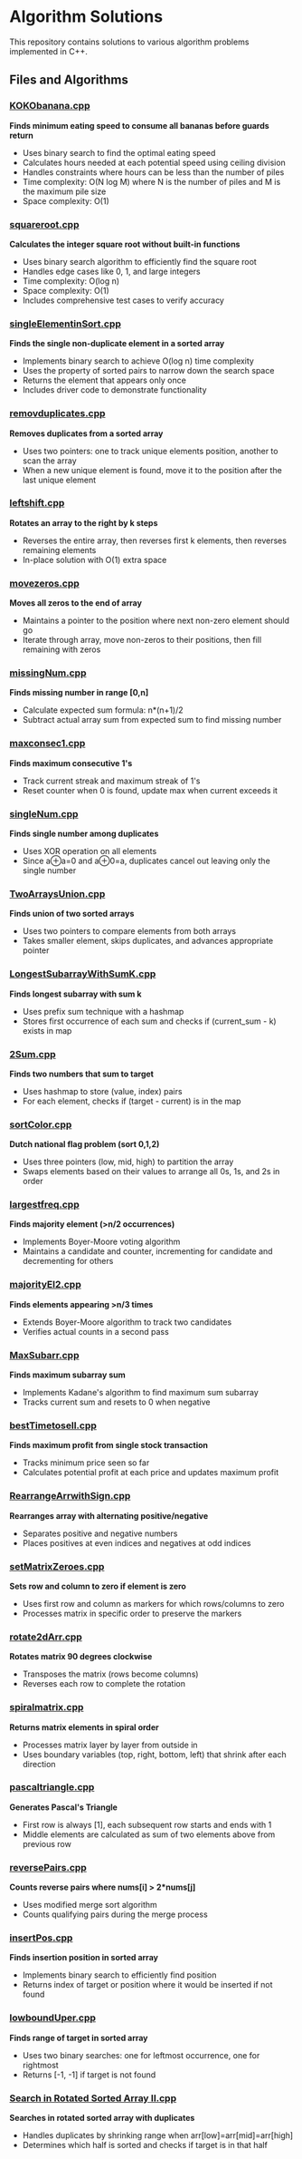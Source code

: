 # Algorithm Solutions

This repository contains solutions to various algorithm problems implemented in C++.

## Files and Algorithms

### [KOKObanana.cpp](./KOKObanana.cpp)

**Finds minimum eating speed to consume all bananas before guards return**

- Uses binary search to find the optimal eating speed
- Calculates hours needed at each potential speed using ceiling division
- Handles constraints where hours can be less than the number of piles
- Time complexity: O(N log M) where N is the number of piles and M is the maximum pile size
- Space complexity: O(1)

### [squareroot.cpp](./squareroot.cpp)

**Calculates the integer square root without built-in functions**

-  Uses binary search algorithm to efficiently find the square root
-  Handles edge cases like 0, 1, and large integers
-  Time complexity: O(log n)
-  Space complexity: O(1)
-  Includes comprehensive test cases to verify accuracy

### [singleElementinSort.cpp](./singleElementinSort.cpp)

**Finds the single non-duplicate element in a sorted array**

-  Implements binary search to achieve O(log n) time complexity
-  Uses the property of sorted pairs to narrow down the search space
-  Returns the element that appears only once
-  Includes driver code to demonstrate functionality

### [removduplicates.cpp](./removduplicates.cpp)

**Removes duplicates from a sorted array**

-  Uses two pointers: one to track unique elements position, another to scan the array
-  When a new unique element is found, move it to the position after the last unique element

### [leftshift.cpp](./leftshift.cpp)

**Rotates an array to the right by k steps**

-  Reverses the entire array, then reverses first k elements, then reverses remaining elements
-  In-place solution with O(1) extra space

### [movezeros.cpp](./movezeros.cpp)

**Moves all zeros to the end of array**

-  Maintains a pointer to the position where next non-zero element should go
-  Iterate through array, move non-zeros to their positions, then fill remaining with zeros

### [missingNum.cpp](./missingNum.cpp)

**Finds missing number in range [0,n]**

-  Calculate expected sum formula: n\*(n+1)/2
-  Subtract actual array sum from expected sum to find missing number

### [maxconsec1.cpp](./maxconsec1.cpp)

**Finds maximum consecutive 1's**

-  Track current streak and maximum streak of 1's
-  Reset counter when 0 is found, update max when current exceeds it

### [singleNum.cpp](./singleNum.cpp)

**Finds single number among duplicates**

-  Uses XOR operation on all elements
-  Since a⊕a=0 and a⊕0=a, duplicates cancel out leaving only the single number

### [TwoArraysUnion.cpp](./TwoArraysUnion.cpp)

**Finds union of two sorted arrays**

-  Uses two pointers to compare elements from both arrays
-  Takes smaller element, skips duplicates, and advances appropriate pointer

### [LongestSubarrayWithSumK.cpp](./LongestSubarrayWithSumK.cpp)

**Finds longest subarray with sum k**

-  Uses prefix sum technique with a hashmap
-  Stores first occurrence of each sum and checks if (current_sum - k) exists in map

### [2Sum.cpp](./2Sum.cpp)

**Finds two numbers that sum to target**

-  Uses hashmap to store (value, index) pairs
-  For each element, checks if (target - current) is in the map

### [sortColor.cpp](./sortColor.cpp)

**Dutch national flag problem (sort 0,1,2)**

-  Uses three pointers (low, mid, high) to partition the array
-  Swaps elements based on their values to arrange all 0s, 1s, and 2s in order

### [largestfreq.cpp](./largestfreq.cpp)

**Finds majority element (>n/2 occurrences)**

-  Implements Boyer-Moore voting algorithm
-  Maintains a candidate and counter, incrementing for candidate and decrementing for others

### [majorityEl2.cpp](./majorityEl2.cpp)

**Finds elements appearing >n/3 times**

-  Extends Boyer-Moore algorithm to track two candidates
-  Verifies actual counts in a second pass

### [MaxSubarr.cpp](./MaxSubarr.cpp)

**Finds maximum subarray sum**

-  Implements Kadane's algorithm to find maximum sum subarray
-  Tracks current sum and resets to 0 when negative

### [bestTimetosell.cpp](./bestTimetosell.cpp)

**Finds maximum profit from single stock transaction**

-  Tracks minimum price seen so far
-  Calculates potential profit at each price and updates maximum profit

### [RearrangeArrwithSign.cpp](./RearrangeArrwithSign.cpp)

**Rearranges array with alternating positive/negative**

-  Separates positive and negative numbers
-  Places positives at even indices and negatives at odd indices

### [setMatrixZeroes.cpp](./setMatrixZeroes.cpp)

**Sets row and column to zero if element is zero**

-  Uses first row and column as markers for which rows/columns to zero
-  Processes matrix in specific order to preserve the markers

### [rotate2dArr.cpp](./rotate2dArr.cpp)

**Rotates matrix 90 degrees clockwise**

-  Transposes the matrix (rows become columns)
-  Reverses each row to complete the rotation

### [spiralmatrix.cpp](./spiralmatrix.cpp)

**Returns matrix elements in spiral order**

-  Processes matrix layer by layer from outside in
-  Uses boundary variables (top, right, bottom, left) that shrink after each direction

### [pascaltriangle.cpp](./pascaltriangle.cpp)

**Generates Pascal's Triangle**

-  First row is always [1], each subsequent row starts and ends with 1
-  Middle elements are calculated as sum of two elements above from previous row

### [reversePairs.cpp](./reversePairs.cpp)

**Counts reverse pairs where nums[i] > 2\*nums[j]**

-  Uses modified merge sort algorithm
-  Counts qualifying pairs during the merge process

### [insertPos.cpp](./insertPos.cpp)

**Finds insertion position in sorted array**

-  Implements binary search to efficiently find position
-  Returns index of target or position where it would be inserted if not found

### [lowboundUper.cpp](./lowboundUper.cpp)

**Finds range of target in sorted array**

-  Uses two binary searches: one for leftmost occurrence, one for rightmost
-  Returns [-1, -1] if target is not found

### [Search in Rotated Sorted Array II.cpp](./Search%20in%20Rotated%20Sorted%20Array%20II.cpp)

**Searches in rotated sorted array with duplicates**

-  Handles duplicates by shrinking range when arr[low]=arr[mid]=arr[high]
-  Determines which half is sorted and checks if target is in that half

